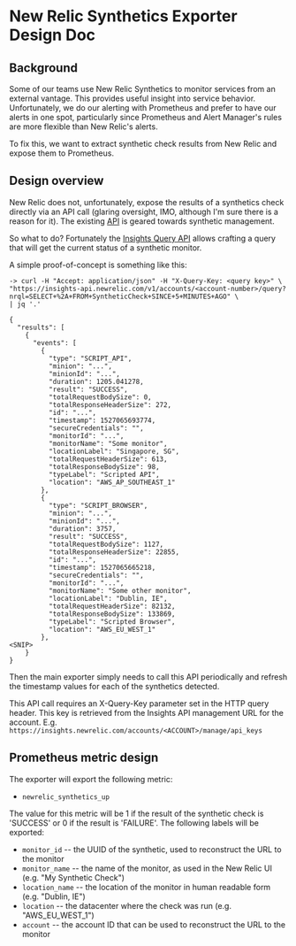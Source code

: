 # New Relic Synthetics Exporter Design Doc

## Background

Some of our teams use New Relic Synthetics to monitor services from an external vantage.  This provides useful insight into service behavior.  Unfortunately, we do our alerting with Prometheus and prefer to have our alerts in one spot, particularly since Prometheus and Alert Manager's rules are more flexible than New Relic's alerts.

To fix this, we want to extract synthetic check results from New Relic and expose them to Prometheus.

## Design overview

New Relic does not, unfortunately, expose the results of a synthetics check directly via an API call (glaring oversight, IMO, although I'm sure there is a reason for it).  The existing [API](https://docs.newrelic.com/docs/apis/synthetics-rest-api/monitor-examples/manage-synthetics-monitors-rest-api) is geared towards synthetic management.

So what to do?  Fortunately the [Insights Query API](https://docs.newrelic.com/docs/insights/insights-api/get-data/query-insights-event-data-api) allows crafting a query that will get the current status of a synthetic monitor.  

A simple proof-of-concept is something like this:

```
-> curl -H "Accept: application/json" -H "X-Query-Key: <query key>" \ "https://insights-api.newrelic.com/v1/accounts/<account-number>/query?nrql=SELECT+%2A+FROM+SyntheticCheck+SINCE+5+MINUTES+AGO" \
| jq '.'

{
  "results": [
    {
      "events": [
        {
          "type": "SCRIPT_API",
          "minion": "...",
          "minionId": "...",
          "duration": 1205.041278,
          "result": "SUCCESS",
          "totalRequestBodySize": 0,
          "totalResponseHeaderSize": 272,
          "id": "...",
          "timestamp": 1527065693774,
          "secureCredentials": "",
          "monitorId": "...",
          "monitorName": "Some monitor",
          "locationLabel": "Singapore, SG",
          "totalRequestHeaderSize": 613,
          "totalResponseBodySize": 98,
          "typeLabel": "Scripted API",
          "location": "AWS_AP_SOUTHEAST_1"
        },
        {
          "type": "SCRIPT_BROWSER",
          "minion": "...",
          "minionId": "...",
          "duration": 3757,
          "result": "SUCCESS",
          "totalRequestBodySize": 1127,
          "totalResponseHeaderSize": 22855,
          "id": "...",
          "timestamp": 1527065665218,
          "secureCredentials": "",
          "monitorId": "...",
          "monitorName": "Some other monitor",
          "locationLabel": "Dublin, IE",
          "totalRequestHeaderSize": 82132,
          "totalResponseBodySize": 133869,
          "typeLabel": "Scripted Browser",
          "location": "AWS_EU_WEST_1"
        },
<SNIP>
    }
}
```

Then the main exporter simply needs to call this API periodically and refresh the timestamp values for each of the synthetics detected.  

This API call requires an X-Query-Key parameter set in the HTTP query header. This key is retrieved from the Insights API management URL for the account.  E.g. `https://insights.newrelic.com/accounts/<ACCOUNT>/manage/api_keys`

## Prometheus metric design

The exporter will export the following metric:

   * `newrelic_synthetics_up`

The value for this metric will be 1 if the result of the synthetic check is 'SUCCESS' or 0 if the result is 'FAILURE'.  The following labels will be exported:

   * `monitor_id` -- the UUID of the synthetic, used to reconstruct the URL to the monitor
   * `monitor_name` -- the name of the monitor, as used in the New Relic UI (e.g. "My Synthetic Check")
   * `location_name` -- the location of the monitor in human readable form (e.g. "Dublin, IE")
   * `location` -- the datacenter where the check was run (e.g. "AWS_EU_WEST_1")
   * `account` -- the account ID that can be used to reconstruct the URL to the monitor
